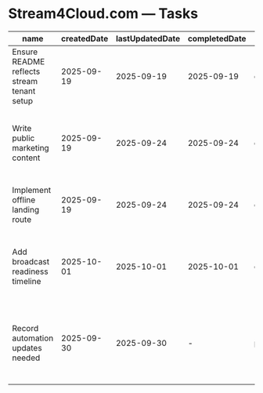# Stream4Cloud.com — Tasks

| name                                       | createdDate | lastUpdatedDate | completedDate | status   | description                                                                                                 |
| ------------------------------------------ | ----------- | --------------- | ------------- | -------- | ----------------------------------------------------------------------------------------------------------- |
| Ensure README reflects stream tenant setup | 2025-09-19  | 2025-09-19      | 2025-09-19    | complete | Verified dev commands and env vars point to the Stream4Cloud workspace.                                     |
| Write public marketing content             | 2025-09-19  | 2025-09-24      | 2025-09-24    | complete | Replace placeholder copy with pitch messaging, feature bullets, and CTA links for broadcasters.             |
| Implement offline landing route            | 2025-09-19  | 2025-09-24      | 2025-09-24    | complete | Add a service-worker-friendly offline page and wire it into router fallbacks.                               |
| Add broadcast readiness timeline           | 2025-10-01  | 2025-10-01      | 2025-10-01    | complete | Added a planning-to-postmortem timeline to the marketing landing so partners can follow every launch phase. |
| Record automation updates needed           | 2025-09-30  | 2025-09-30      | -             | planned  | Note stream4cloud.com-specific paths (vite config host, sitemap URL, workflow secrets) required by the tenant generator. |
